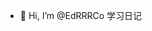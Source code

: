 - 👋 Hi, I’m @EdRRRCo
学习日记

<!---
EdRRRCo/EdRRRCo is a ✨ special ✨ repository because its `README.md` (this file) appears on your GitHub profile.
You can click the Preview link to take a look at your changes.
--->
